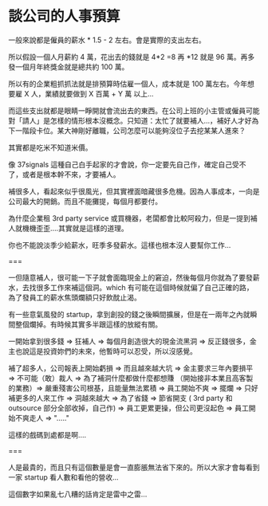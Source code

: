 # 談公司的人事預算

一般來說都是僱員的薪水 * 1.5 - 2 左右。會是實際的支出左右。

所以假設一個人月薪約 4 萬，花出去的錢就是 4*2 =8 再 *12 就是 96 萬。再多發一個月年終獎金就是總共約 100 萬。

所以有的企業粗抓抓法就是排預算時估雇一個人，成本就是 100 萬左右。今年想要雇 X 人，業績就要做到 X 百萬 + Y 萬 以上…

而這些支出就都是眼睛一睜開就會流出去的東西。在公司上班的小主管或僱員可能對「請人」是怎樣的情形根本沒概念。只知道：太忙了就要補人…，補好人才好為下一階段卡位。某大神剛好離職，公司怎麼可以能夠沒位子去挖某某人進來？

其實都是吃米不知道米價。

像 37signals 這種自己白手起家的才會說，你一定要先自己作，確定自己受不了，或者是根本幹不來，才要補人。

補很多人，看起來似乎很風光，但其實裡面暗藏很多危機。因為人事成本，一向是公司最大的開銷。而且不能攤提，每個月都要付。

為什麼企業租 3rd party service 或買機器，老闆都會比較阿殺力，但是一提到補人就機機歪歪….其實就是這樣的道理。

你也不能說淡季少給薪水，旺季多發薪水。這樣也根本沒人要幫你工作…

===

一但隨意補人，很可能一下子就會面臨現金上的窘迫，然後每個月你就為了要發薪水，去找很多工作來補這個洞。which 有可能在這個時候就偏了自己正確的路，為了發員工的薪水焦頭爛額只好飲酖止渴。

有一些意氣風發的 startup，拿到創投的錢之後瞬間擴展，但是在一兩年之內就瞬間整個爛掉。有時候其實多半跟這樣的放縱有關。

一開始拿到很多錢 => 狂補人 => 每個月創造很大的現金流黑洞 => 反正錢很多，金主也說這是投資妳們的未來，他暫時可以忍受，所以沒感覺。

補了超多人，公司報表上開始虧損 => 而且越來越大坑 => 金主要求三年內要損平 => 不可能（敢）裁人 => 為了補洞什麼都做什麼都想賺 （開始接非本業且高客製的業務）=> 嚴重殘害公司根基，且能量無法累積 => 員工開始不爽 => 擺爛 => 只好補更多的人來工作 => 洞越來越大 => 為了省錢 => 節省開支 ( 3rd party 和 outsource 部分全部收掉，自己作) => 員工更累更操，但公司更沒起色 => 員工開始不爽走人 => "….."

這樣的戲碼到處都是啊….

===

人是最貴的，而且只有這個數量是會一直膨脹無法省下來的。所以大家才會每看到一家 startup 看人數和看他的營收…

這個數字如果亂七八糟的話肯定是雷中之雷…
